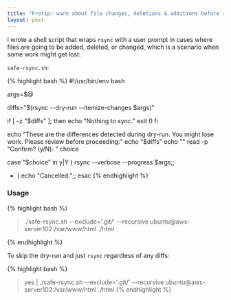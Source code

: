 ```yaml
---
title: "Protip: warn about file changes, deletions & additions before rsync"
layout: post
---
```


I wrote a shell script that wraps `rsync` with a user prompt in cases where files are going to be added, deleted, or changed, which is a scenario when some work might get lost:

`safe-rsync.sh`:

{% highlight bash %}
#!/usr/bin/env bash

args=$@

diffs="$(rsync --dry-run --itemize-changes $args)"

if [ -z "$diffs" ]; then
  echo "Nothing to sync."
  exit 0
fi

echo "These are the differences detected during dry-run. You might lose work.  Please review before proceeding:"
echo "$diffs"
echo ""
read -p "Confirm? (y/N): " choice

case "$choice" in
  y|Y ) rsync --verbose --progress $args;;
  * ) echo "Cancelled.";;
esac
{% endhighlight %}

### Usage

{% highlight bash %}
> ./safe-rsync.sh --exclude='.git/' --recursive ubuntu@aws-server102:/var/www/html ./html

{% endhighlight %}

To skip the dry-run and just `rsync` regardless of any diffs:

{% highlight bash %}
> yes | ./safe-rsync.sh --exclude='.git/' --recursive ubuntu@aws-server102:/var/www/html ./html
{% endhighlight %}
